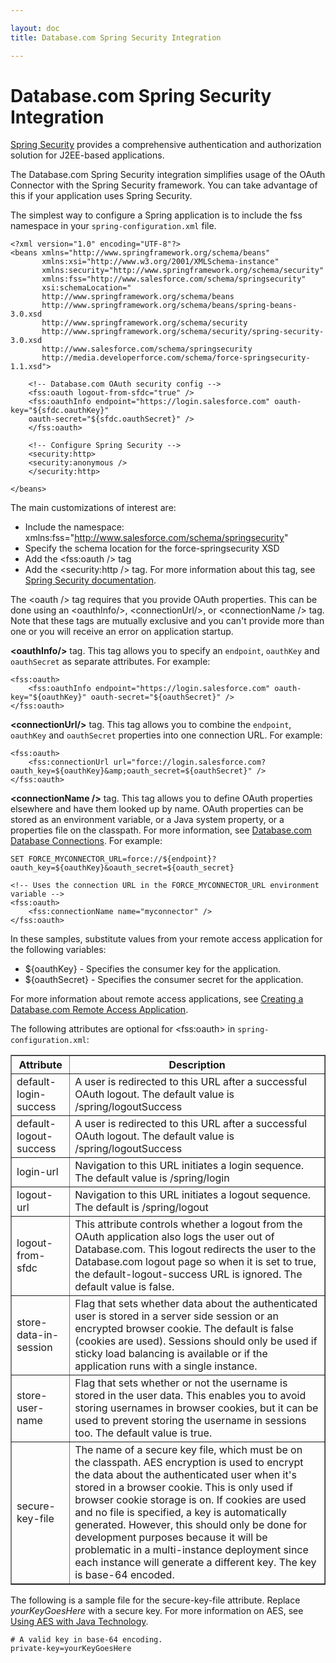 ```yaml
---

layout: doc
title: Database.com Spring Security Integration

---
```

# Database.com Spring Security Integration

[Spring Security][ss] provides a comprehensive authentication and authorization solution for J2EE-based applications.

The Database.com Spring Security integration simplifies usage of the OAuth Connector with the Spring Security framework. You can take advantage of this if your application uses Spring Security.

The simplest way to configure a Spring application is to include the fss namespace in your `spring-configuration.xml` file.

	<?xml version="1.0" encoding="UTF-8"?>
	<beans xmlns="http://www.springframework.org/schema/beans"
	       xmlns:xsi="http://www.w3.org/2001/XMLSchema-instance"
	       xmlns:security="http://www.springframework.org/schema/security"
	       xmlns:fss="http://www.salesforce.com/schema/springsecurity"
	       xsi:schemaLocation="
		   http://www.springframework.org/schema/beans
		   http://www.springframework.org/schema/beans/spring-beans-3.0.xsd
		   http://www.springframework.org/schema/security
		   http://www.springframework.org/schema/security/spring-security-3.0.xsd
		   http://www.salesforce.com/schema/springsecurity
		   http://media.developerforce.com/schema/force-springsecurity-1.1.xsd">

	    <!-- Database.com OAuth security config -->
	    <fss:oauth logout-from-sfdc="true" />
		<fss:oauthInfo endpoint="https://login.salesforce.com" oauth-key="${sfdc.oauthKey}"
		oauth-secret="${sfdc.oauthSecret}" />
	    </fss:oauth>

	    <!-- Configure Spring Security -->
	    <security:http>
		<security:anonymous />
	    </security:http>
	   
	</beans>

The main customizations of interest are:

- Include the namespace: xmlns:fss="http://www.salesforce.com/schema/springsecurity"
- Specify the schema location for the force-springsecurity XSD
- Add the \<fss:oauth /> tag
- Add the \<security:http /> tag. For more information about this tag, see [Spring Security documentation][ss].

The \<oauth /> tag requires that you provide OAuth properties.  This can be done using an &lt;oauthInfo/>, &lt;connectionUrl/>, or &lt;connectionName /> tag. Note that these tags are mutually exclusive and you can't provide more than one or you will receive an error on application startup. 

**&lt;oauthInfo/>** tag.  This tag allows you to specify an <code>endpoint</code>, <code>oauthKey</code> and <code>oauthSecret</code> as separate attributes. For example:

	<fss:oauth>
		<fss:oauthInfo endpoint="https://login.salesforce.com" oauth-key="${oauthKey}" oauth-secret="${oauthSecret}" />
	</fss:oauth>

**&lt;connectionUrl/>** tag.  This tag allows you to combine the <code>endpoint</code>, <code>oauthKey</code> and <code>oauthSecret</code> properties into one connection URL.  For example:

	<fss:oauth>
        <fss:connectionUrl url="force://login.salesforce.com?oauth_key=${oauthKey}&amp;oauth_secret=${oauthSecret}" />
    </fss:oauth>

**&lt;connectionName />** tag.  This tag allows you to define OAuth properties elsewhere and have them looked up by name.  OAuth properties can be stored as an environment variable, or a Java system property, or a properties file on the classpath.  For more information, see [Database.com Database Connections](connection-url). For example:

    SET FORCE_MYCONNECTOR_URL=force://${endpoint}?oauth_key=${oauthKey}&oauth_secret=${oauth_secret}

    <!-- Uses the connection URL in the FORCE_MYCONNECTOR_URL environment variable -->
    <fss:oauth>
        <fss:connectionName name="myconnector" />
    </fss:oauth>

In these samples, substitute values from your remote access application for the following variables:

- ${oauthKey} - Specifies the consumer key for the application.
- ${oauthSecret} - Specifies the consumer secret for the application.

For more information about remote access applications, see [Creating a Database.com Remote Access Application](oauth-auth#createRAA).

The following attributes are optional for &lt;fss:oauth> in `spring-configuration.xml`:

<table border="1">
<tr>
    <th>Attribute</th>
    <th>Description</th>
</tr>
<tr>
    <td>default-login-success</td>
    <td>A user is redirected to this URL after a successful OAuth logout. The default value is <codeph>/spring/logoutSuccess</codeph></td>
</tr>    
<tr>
    <td>default-logout-success</td>
    <td>A user is redirected to this URL after a successful OAuth logout. The default value is <codeph>/spring/logoutSuccess</codeph></td>
</tr>    
<tr>
    <td>login-url</td>
    <td>Navigation to this URL initiates a login sequence. The default value is <codeph>/spring/login</codeph></td>
</tr>    
<tr>
    <td>logout-url</td>
    <td>Navigation to this URL initiates a logout sequence. The default is <codeph>/spring/logout</codeph></td>
</tr>    
<tr>
    <td>logout-from-sfdc</td>
    <td>This attribute controls whether a logout from the OAuth application also logs the user out of Database.com. This logout redirects the user to the Database.com logout page so when it is set to <codeph>true</codeph>, the <codeph>default-logout-success</codeph> URL is ignored. The default value is <codeph>false</codeph>.</td>
</tr>    
<tr>
    <td>store-data-in-session</td>
    <td>Flag that sets whether data about the authenticated user is stored in a server side session or an encrypted browser cookie. The default is <codeph>false</codeph> (cookies are used). Sessions should only be used if sticky load balancing is available or if the application runs with a single instance.</td>
</tr>    
<tr>
    <td>store-user-name</td>
    <td>Flag that sets whether or not the username is stored in the user data. This enables you to avoid storing usernames in browser cookies, but it can be used to prevent storing the username in sessions too. The default value is <codeph>true</codeph>.</td>
</tr>    
<tr>
    <td>secure-key-file</td>
    <td>The name of a secure key file, which must be on the classpath. AES encryption is used to encrypt the data about the authenticated user when it's stored in a browser cookie. This is only used if browser cookie storage is on. If cookies are used and no file is specified, a key is automatically generated. However, this should only be done for development purposes because it will be problematic in a multi-instance deployment since each instance will generate a different key. The key is base-64 encoded.</td>
</tr>    
</table>

The following is a sample file for the secure-key-file attribute. Replace *yourKeyGoesHere* with a secure key. For more information on AES, see [Using AES with Java Technology](http://java.sun.com/developer/technicalArticles/Security/AES/AES_v1.html).

    # A valid key in base-64 encoding.
    private-key=yourKeyGoesHere


[ss]: http://static.springsource.org/spring-security/site/docs/3.0.x/reference/springsecurity.html
